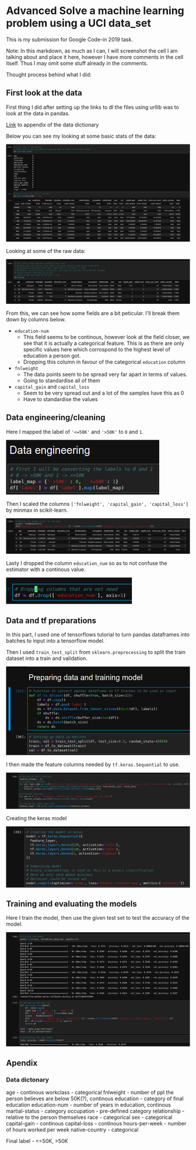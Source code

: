 # Advanced Solve a machine learning problem using a UCI data_set

This is my submission for Google Code-in 2019 task.

Note: In this markdown, as much as I can, I will screenshot the cell I am talking about and place it here, however I have more comments in the cell itself. Thus I may omit some stuff already in the comments.


Thought process behind what I did:  

## First look at the data  
First thing I did after setting up the links to dl the files using urllib was to look at the data in pandas.

[Link](#data-dictonary) to appendix of the data dictionary  

Below you can see my looking at some basic stats of the data:  

![Look for missing values and some basic stats](content/MD_1.png)  

Looking at some of the raw data:  

![Looking at raw data](content/MD_2.png)  

From this, we can see how some fields are a bit peticular. I'll break them down by columns below.  

- `education-num`
  - This field seems to be continous, however look at the field closer, we see that it is actually a categorical feature. This is as there are only specific values here which corrospond to the highest level of education a person got.
  - Dropping this column in favour of the categorical `education` column
- `fnlweight` 
  - The data points seem to be spread very far apart in terms of values.
  - Going to standardise all of them
- `capital_gain` and `capital_loss`
  - Seem to be very spread out and a lot of the samples have this as 0
  - Have to standardise the values

## Data engineering/cleaning

Here I mapped the label of `'<=50K'` and `'>50K'` to `0` and `1`.  

![Mapping the values](content/MD_3.png)  

Then I scaled the columns `['fnlweight', 'capital_gain', 'capital_loss']` by minmax in scikit-learn.  

![Scaling the values](content/MD_4.png)  

Lasty I dropped the column `education_num` so as to not confuse the estimator with a continous value.  

![Dropping cols](content/MD_5.png)  

## Data and tf preparations  

In this part, I used one of tensorflows tutorial to turn pandas dataframes into batches to input into a tensorflow model.  

Then I used `train_test_split` from `sklearn.preprocessing` to split the train dataset into a train and validation.  

![SC train_test and data prep](content/MD_6.png)  

I then made the feature columns needed by `tf.keras.Sequential` to use.  

![Feature columns](content/MD_7.png)

Creating the keras model  

![Keras model](content/MD_8.png)

## Training and evaluating the models

Here I train the model, then use the given test set to test the accuracy of the model.  

![train and eval](content/MD_9.png)

## Apendix

### Data dictonary

age - continous
workclass - categorical
fnlweight - number of ppl the person believes are below 50K(?), continous
education - category of final education
education-num - number of years in education, continous
martial-status - category
occupation - pre-defined category
relationship - relative to the person themselves
race - categorical
sex - categorical
capital-gain - continous
capital-loss - continous
hours-per-week - number of hours worked per week
native-country - categorical

Final label - <=50K, >50K

